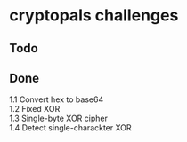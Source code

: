 # cryptopals challenges 

## Todo

## Done
1.1 Convert hex to base64   
1.2 Fixed XOR  
1.3 Single-byte XOR cipher  
1.4 Detect single-charackter XOR  
